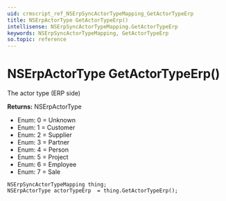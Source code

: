 ```yaml
---
uid: crmscript_ref_NSErpSyncActorTypeMapping_GetActorTypeErp
title: NSErpActorType GetActorTypeErp()
intellisense: NSErpSyncActorTypeMapping.GetActorTypeErp
keywords: NSErpSyncActorTypeMapping, GetActorTypeErp
so.topic: reference
---
```


# NSErpActorType GetActorTypeErp()

The actor type (ERP side)

**Returns:** NSErpActorType

* Enum: 0 = Unknown
* Enum: 1 = Customer
* Enum: 2 = Supplier
* Enum: 3 = Partner
* Enum: 4 = Person
* Enum: 5 = Project
* Enum: 6 = Employee
* Enum: 7 = Sale

```crmscript
NSErpSyncActorTypeMapping thing;
NSErpActorType actorTypeErp  = thing.GetActorTypeErp();
```

